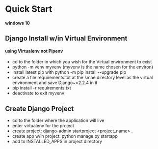 # Quick Start 
#### windows 10

## Django Install w/in Virtual Environment
#### using Virtualenv not Pipenv
- cd to the folder in which you wish for the Virtual environment to exist
- python -m venv myvenv (myvenv is the name chosen for the environ) 
- Install latest pip with python -m pip install --upgrade pip
- create a file requirements.txt at the smae directory level as the virtual environment and save Django~=2.2.4 in it
- pip install -r requirements.txt 
- deactivate to exit myvenv

## Create Django Project
- cd to the folder where the application will live
- enter virtualenv for the project
- create project: django-admin startproject <project_name> .
- create app w/in project: python manage.py startapp <app-name>
- add <app-name> to INSTALLED_APPS in project directory